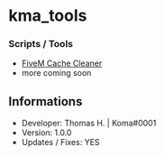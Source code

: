# kma_tools 

### Scripts / Tools
* [FiveM Cache Cleaner](https://github.com/devkoma/kma_tools/) 
* more coming soon

## Informations
* Developer: Thomas H. | Koma#0001
* Version: 1.0.0
* Updates / Fixes: YES 
